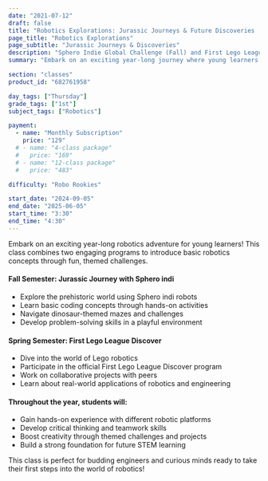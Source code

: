 ```yaml
---
date: "2021-07-12"
draft: false
title: "Robotics Explorations: Jurassic Journeys & Future Discoveries | Blue Ridge Boost"
page_title: "Robotics Explorations"
page_subtitle: "Jurassic Journeys & Discoveries"
description: "Sphero Indie Global Challenge (Fall) and First Lego League Discovery (Spring)"
summary: "Embark on an exciting year-long journey where young learners explore basic robotics concepts through themed challenges, including Jurassic adventures with Sphero indi in the fall and collaborative Lego projects in the spring, fostering critical thinking, teamwork, and creativity."

section: "classes"
product_id: "682761958"

day_tags: ["Thursday"]
grade_tags: ["1st"]
subject_tags: ["Robotics"]

payment:
  - name: "Monthly Subscription"
    price: "129"
  # - name: "4-class package"
  #   price: "169"
  # - name: "12-class package"
  #   price: "483"

difficulty: "Robo Rookies"

start_date: "2024-09-05"
end_date: "2025-06-05"
start_time: "3:30"
end_time: "4:30"
---
```


<p>Embark on an exciting year-long robotics adventure for young learners! This class combines two engaging programs to introduce basic robotics concepts through fun, themed challenges.</p>
    <h4>Fall Semester: Jurassic Journey with Sphero indi</h4>
    <ul>
      <li>Explore the prehistoric world using Sphero indi robots</li>
      <li>Learn basic coding concepts through hands-on activities</li>
      <li>Navigate dinosaur-themed mazes and challenges</li>
      <li>Develop problem-solving skills in a playful environment</li>
    </ul>
    <h4>Spring Semester: First Lego League Discover</h4>
    <ul>
      <li>Dive into the world of Lego robotics</li>
      <li>Participate in the official First Lego League Discover program</li>
      <li>Work on collaborative projects with peers</li>
      <li>Learn about real-world applications of robotics and engineering</li>
    </ul>
    <h4>Throughout the year, students will:</h4>
    <ul>
      <li>Gain hands-on experience with different robotic platforms</li>
      <li>Develop critical thinking and teamwork skills</li>
      <li>Boost creativity through themed challenges and projects</li>
      <li>Build a strong foundation for future STEM learning</li>
    </ul>
    <p>This class is perfect for budding engineers and curious minds ready to take their first steps into the world of robotics!</p>
